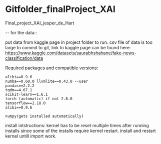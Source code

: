 # Gitfolder_finalProject_XAI
Final_project_XAI_jesper_de_Hart

-- for the data::

put data from kaggle page in project folder to run.
csv file of data is too large to commit to git, link to kaggle page can be found here:
https://www.kaggle.com/datasets/saurabhshahane/fake-news-classification/data



Required packages and compatible versions: 


    alibi==0.9.6 
    numba==0.60.0 llvmlite==0.43.0 --user 
    pandas==2.2.2
    tqdm==4.67.1
    scikit-learn==1.6.1
    torch (automatic) if not 2.6.0
    tensorflow==2.18.0
    alibi==0.9.6 

    numpy(gets installed automatically)


install intstructions:
    kernel has to be reset multiple times after running installs since some of the installs require kernel restart.
    install and restart kernel untill import work.